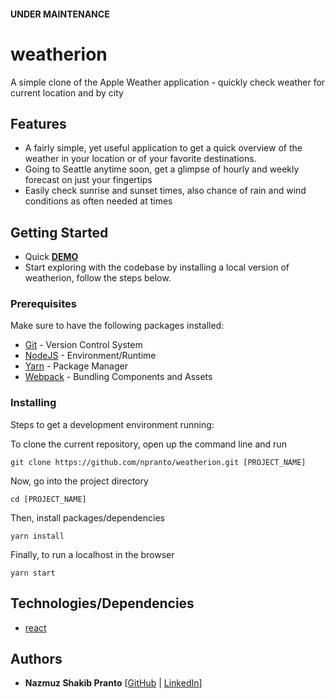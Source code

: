 <h4> UNDER MAINTENANCE </h4>

# weatherion

A simple clone of the Apple Weather application - quickly check weather for current location and by city


## Features
* A fairly simple, yet useful application to get a quick overview of the weather in your location or of your favorite destinations.
* Going to Seattle anytime soon, get a glimpse of hourly and weekly forecast on just your fingertips
* Easily check sunrise and sunset times, also chance of rain and wind conditions as often needed at times

## Getting Started
* Quick [**DEMO**](http://weatherion.surge.sh/)
* Start exploring with the codebase by installing a local version of weatherion, follow the steps below.



### Prerequisites
Make sure to have the following packages installed:
* [Git](https://git-scm.com/) - Version Control System
* [NodeJS](https://nodejs.org/en/) - Environment/Runtime
* [Yarn](https://yarnpkg.com/en/) - Package Manager
* [Webpack](https://webpack.js.org/) - Bundling Components and Assets

### Installing

Steps to get a development environment running:

To clone the current repository, open up the command line and run

```
git clone https://github.com/npranto/weatherion.git [PROJECT_NAME]
```

Now, go into the project directory

```
cd [PROJECT_NAME]
```

Then, install packages/dependencies

```
yarn install
```

Finally, to run a localhost in the browser

```
yarn start
```

## Technologies/Dependencies

* [react](https://facebook.github.io/react/)




## Authors

* **Nazmuz Shakib Pranto** [[GitHub](https://github.com/npranto) | [LinkedIn](https://www.linkedin.com/in/npranto/)]
